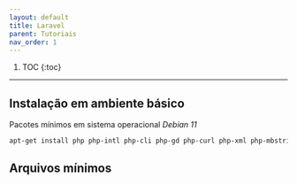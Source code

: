 ```yaml
---
layout: default
title: Laravel
parent: Tutoriais
nav_order: 1
---
```

1. TOC
{:toc}
---



## Instalação em ambiente básico

Pacotes mínimos em sistema operacional *Debian 11*

```bash
apt-get install php php-intl php-cli php-gd php-curl php-xml php-mbstring php-zip mariadb-server php-mysql
```

## Arquivos mínimos


